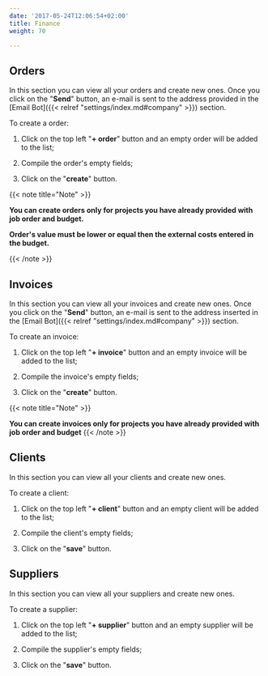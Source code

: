 ```yaml
---
date: '2017-05-24T12:06:54+02:00'
title: Finance
weight: 70

---
```



## Orders

In this section you can view all your orders and create new ones. Once you click on the "**Send**" button, an e-mail is sent to the address provided in the [Email Bot]({{< relref "settings/index.md#company" >}}) section.

To create a order:

1. Click on the top left "**+ order**" button and an empty order will be added to the list;

1. Compile the order's empty fields;

1. Click on the "**create**" button.

{{< note title="Note" >}}

**You can create orders only for projects you have already provided with job order and budget.**

**Order's value must be lower or equal then the external costs entered in the budget.**

{{< /note >}}

## Invoices

In this section you can view all your invoices and create new ones. Once you click on the "**Send**" button, an e-mail is sent to the address inserted in the [Email Bot]({{< relref "settings/index.md#company" >}}) section.

To create an invoice:

1. Click on the top left "**+ invoice**" button and an empty invoice will be added to the list;

1. Compile the invoice's empty fields;

1. Click on the "**create**" button.

{{< note title="Note" >}}

**You can create invoices only for projects you have already provided with job order and budget**
{{< /note >}}

## Clients

In this section you can view all your clients and create new ones.

To create a client:

1. Click on the top left "**+ client**" button and an empty client will be added to the list;

1. Compile the client's empty fields;

1. Click on the "**save**" button.

## Suppliers

In this section you can view all your suppliers and create new ones.

To create a supplier:

1. Click on the top left "**+ supplier**" button and an empty supplier will be added to the list;

1. Compile the supplier's empty fields;

1. Click on the "**save**" button.